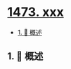 # [1473. xxx](https://github.com/Tdahuyou/TNotes.leetcode/tree/main/notes/1473.%20xxx)

<!-- region:toc -->

- [1. 📝 概述](#1--概述)

<!-- endregion:toc -->

## 1. 📝 概述
